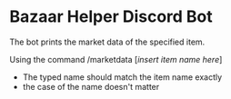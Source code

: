 # Bazaar Helper Discord Bot

The bot prints the market data of the specified item.

Using the command /marketdata [*insert item name here*]
- The typed name should match the item name exactly
- the case of the name doesn't matter


